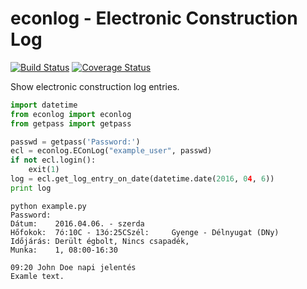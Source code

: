 # econlog - Electronic Construction Log

[![Build Status](https://travis-ci.org/kovacsbalu/econlog.svg?branch=master)](https://travis-ci.org/kovacsbalu/econlog)
[![Coverage Status](https://coveralls.io/repos/github/kovacsbalu/econlog/badge.svg?branch=master)](https://coveralls.io/github/kovacsbalu/econlog?branch=master)

Show electronic construction log entries.

```python
import datetime
from econlog import econlog
from getpass import getpass

passwd = getpass('Password:')
ecl = econlog.EConLog("example_user", passwd)
if not ecl.login():
    exit(1)
log = ecl.get_log_entry_on_date(datetime.date(2016, 04, 6))
print log
```

```
python example.py 
Password:
Dátum:    2016.04.06. - szerda
Hőfokok:  7ó:10C - 13ó:25CSzél:     Gyenge - Délnyugat (DNy)
Időjárás: Derült égbolt, Nincs csapadék, 
Munka:    1, 08:00-16:30

09:20 John Doe napi jelentés
Examle text.
```
